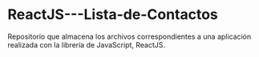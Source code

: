 # ReactJS---Lista-de-Contactos
Repositorio que almacena los archivos correspondientes a una aplicación realizada con la librería de JavaScript, ReactJS.
